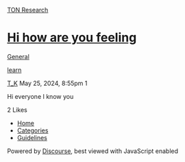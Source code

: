 [TON Research](/)

# [Hi how are you feeling](/t/hi-how-are-you-feeling/19157)

[General](/c/general/4) 

[learn](https://tonresear.ch/tag/learn)

    

[T\_K](https://tonresear.ch/u/T_K)  May 25, 2024, 8:55pm  1

Hi everyone I know you

  2 Likes

*   [Home](/)
*   [Categories](/categories)
*   [Guidelines](/guidelines)

Powered by [Discourse](https://www.discourse.org), best viewed with JavaScript enabled